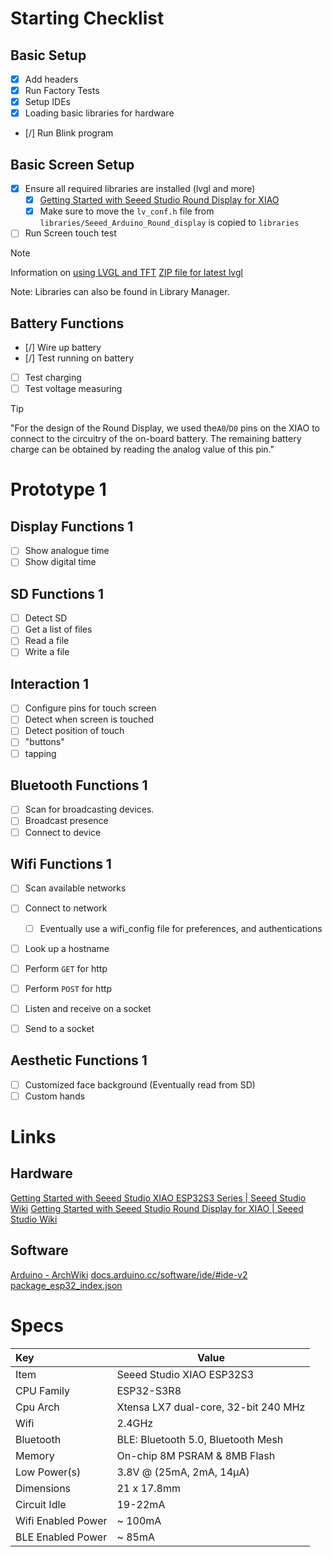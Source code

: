 # Starting Checklist

## Basic Setup

- [x] Add headers
- [x] Run Factory Tests
- [x] Setup IDEs
- [x] Loading basic libraries for hardware
- [/] Run Blink program

## Basic Screen Setup

- [x] Ensure all required libraries are installed (lvgl and more)
	- [x] [Getting Started with Seeed Studio Round Display for XIAO](https://wiki.seeedstudio.com/get_start_round_display/#step-3-configure-the-arduino-ide-for-the-xiao-you-are-using)
	- [x] Make sure to move the `lv_conf.h` file from `libraries/Seeed_Arduino_Round_display` is copied to `libraries`
- [ ] Run Screen touch test
      
> [!NOTE]
> Information on [using LVGL and TFT](https://wiki.seeedstudio.com/using_lvgl_and_tft_on_round_display#common-interfaces-for-lvgl-library)
> [ZIP file for latest lvgl](https://github.com/lvgl/lvgl/archive/refs/heads/master.zip)
> 
> Note: Libraries can also be found in Library Manager.

## Battery Functions

- [/] Wire up battery
- [/] Test running on battery
- [ ] Test charging
- [ ] Test voltage measuring

> [!TIP]
> "For the design of the Round Display, we used the`A0`/`D0` pins on the XIAO to connect to the circuitry of the on-board battery. The remaining battery charge can be obtained by reading the analog value of this pin."

# Prototype 1

## Display Functions 1
- [ ] Show analogue time
- [ ] Show digital time

## SD Functions 1

- [ ] Detect SD
- [ ] Get a list of files
- [ ] Read a file
- [ ] Write a file

## Interaction 1

- [ ] Configure pins for touch screen
- [ ] Detect when screen is touched
- [ ] Detect position of touch
- [ ] "buttons"
- [ ] tapping

## Bluetooth Functions 1

- [ ] Scan for broadcasting devices.
- [ ] Broadcast presence
- [ ] Connect to device

## Wifi Functions 1

- [ ] Scan available networks
- [ ] Connect to network
	- [ ] Eventually use a wifi_config file for preferences, and authentications
- [ ] Look up a hostname
- [ ] Perform `GET` for http
- [ ] Perform `POST` for http
- [ ] Listen and receive on a socket
- [ ] Send to a socket
	

## Aesthetic Functions 1

- [ ] Customized face background (Eventually read from SD)
- [ ] Custom hands

# Links

## Hardware

[Getting Started with Seeed Studio XIAO ESP32S3 Series | Seeed Studio Wiki](https://wiki.seeedstudio.com/xiao_esp32s3_getting_started/)
[Getting Started with Seeed Studio Round Display for XIAO | Seeed Studio Wiki](https://wiki.seeedstudio.com/get_start_round_display/)

## Software

[Arduino - ArchWiki](https://wiki.archlinux.org/title/Arduino)
[docs.arduino.cc/software/ide/#ide-v2](https://docs.arduino.cc/software/ide/#ide-v2)
[package\_esp32\_index.json](https://raw.githubusercontent.com/espressif/arduino-esp32/gh-pages/package_esp32_index.json)

# Specs

| Key                | Value                                |
|:----------------- | ------------------------------------ |
| Item               | Seeed Studio XIAO ESP32S3            |
| CPU Family         | ESP32-S3R8                           |
| Cpu Arch           | Xtensa LX7 dual-core, 32-bit 240 MHz |
| Wifi               | 2.4GHz                               |
| Bluetooth          | BLE: Bluetooth 5.0, Bluetooth Mesh   |
| Memory             | On-chip 8M PSRAM & 8MB Flash         |
| Low Power(s)       | 3.8V @ (25mA, 2mA, 14µA)             |
| Dimensions         | 21 x 17.8mm                          |
| Circuit Idle       | 19-22mA                              |
| Wifi Enabled Power | ~ 100mA                              |
| BLE Enabled Power  | ~ 85mA                               |
